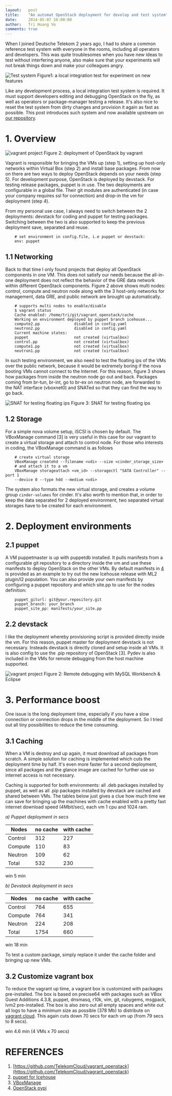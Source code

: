 ```yaml
---
layout:   post
title:    "An automat OpenStack deployment for develop and test system"
date:     2014-05-07 16:00:00
author:   Tri Hoang Vo
comments: true
---
```


When I joined Deutsche Telekom 2 years ago, I had to share a common reference test system with everyone in the rooms, including all operators and developers. This was quite troublesomes when you have new ideas to test without interfering anyone, also make sure that your experiments will not break things down and make your colleagues angry.

![Test system](/images/2014-05-07-vagrant-openstack/test_system.jpg)
Figure1: a local integration test for experiment on new features

Like any development process, a local integration test system is required. It must support developers editing and debugging OpenStack on the fly, as well as operators or package-manager testing a release. It's also nice to reset the test system from dirty changes and provision it again as fast as possible. This post introduces such system and now available upstream on [our repository](https://github.com/TelekomCloud/vagrant_openstack).

# 1. Overview

![vagrant project](/images/2014-05-07-vagrant-openstack/vagrant_project.jpg)
Figure 2: deployment of OpenStack by vagrant

Vagrant is responsible for bringing the VMs up (step 1), setting up host-only networks within Virtual Box (step 2) and install base packages. From now on there are two ways to deploy OpenStack depends on your needs (step 5). For development purpose, OpenStack is deployed by devstack. For testing release packages, puppet is in use. The two deployments are configurable in a global file. Their git modules are authenticated (in case your company requires ssl for connection) and drop-in the vm for deployment (step 4).

From my personal use case, I always need to switch between the 2 deployments: devstack for coding and puppet for testing packages. Switching between the two is also supported to keep the previous deployment save, separated and reuse.

        # set environment in config.file, i.e puppet or devstack:
        env: puppet

## 1.1 Networking

Back to that time I only found projects that deploy all OpenStack components in one VM. This does not satisfy our needs because the all-in-one deployment does not reflect the behavior of the GRE data network within different OpenStack components. Figure 2 above shows multi nodes: control, compute and neutron node along with the 3 host-only networks for management, data GRE, and public network are brought up automatically.

        # supports multi nodes to enable/disable
        $ vagrant status
        Cache enabled: /home/tri/git/vagrant_openstack/cache
        Working on environment deployed by puppet branch icehouse...
        compute2.pp               disabled in config.yaml
        neutron2.pp               disabled in config.yaml
        Current machine states:
        puppet                    not created (virtualbox)
        control.pp                not created (virtualbox)
        compute1.pp               not created (virtualbox)
        neutron1.pp               not created (virtualbox)

In such testing environment, we also need to test the floating ips of the VMs over the public network, because it would be extremely boring if the nova booting VMs cannot connect to the Internet. For this reason, figure 3 shows how packages from inside the neutron node go out and back. Packages coming from br-tun, br-int, go to br-ex on neutron node, are forwarded to the NAT interface (vboxnet0) and SNATed so that they can find the way to go back.

![SNAT for testing floating ips](/images/2014-05-07-vagrant-openstack/vagrant_net2.jpg)
Figure 3: SNAT for testing floating ips

## 1.2 Storage

For a simple nova volume setup, iSCSI is chosen by default. The VBoxManage command [3] is very useful in this case for our vagrant to create a virtual storage and attach to control node. For those who interests in coding, the VBoxManage command is as follows

        # create virtual storage
        VBoxManage createhd --filename <vdi> --size <cinder_storage_size>
        # and attach it to a vm
        VBoxManage storageattach <vm_id> --storagectl "SATA Controller" --port 1 
        --device 0 --type hdd --medium <vdi>

The system also formats the new virtual storage, and creates a volume group `cinder-volumes` for cinder. It's also worth to mention that, in order to keep the data separated for 2 deployed environment, two separated virtual storages have to be created for each environment.

# 2. Deployment environments

## 2.1 puppet

A VM puppetmaster is up with puppetdb installed. It pulls manifests from a configurable git repository to a directory inside the vm and use these manifests to deploy OpenStack on the other VMs. By default manifests in [4](https://github.com/TelekomCloud/vagrant_openstack_puppet) is provided as an example to try out the new Icehouse release with ML2 plugin/l2 population. You can also provide your own manifests by configuring a puppet repository and which site.pp to use for the nodes definition:

        puppet_giturl: git@your.repository.git
        puppet_branch: your_branch
        puppet_site_pp: manifests/your_site.pp

## 2.2 devstack

I like the deployment whereby provisioning script is provided directly inside the vm. For this reason, puppet master for deployment devstack is not necessary. Insteads devstack is directly cloned and setup inside all VMs. It is also config to use the .pip repository of OpenStack [3]. Pydev is also included in the VMs for remote debugging from the host machine supported.

![vagrant project](/images/2014-05-07-vagrant-openstack/test_system2.jpg)
Figure 2: Remote debugging with MySQL Workbench & Eclipse

# 3. Performance boost

One issue is the long deployment time, especially if you have a slow connection or connection drops in the middle of the deployment. So I tried out all tiny possibilities to reduce the time consuming.

## 3.1 Caching

When a VM is destroy and up again, it must download all packages from scratch. A simple solution for caching is implemented which cuts the deployment time by half. It's even more faster for a second deployment, since all packages and the glance image are cached for further use so internet access is not necessary.

Caching is supported for both environments: all .deb packages installed by puppet, as well as all .pip packages installed by devstack are cached and shared between VMs. The tables below just gives a clue how much time we can save for bringing up the machines with cache enabled with a pretty fast internet download speed (4Mbit/sec), each vm 1 cpu and 1024 ram.

*a) Puppet deployment in secs*

| Nodes        | no cache | with cache |
|--------------|----------|------------|
| Control      | 312      | 227        |
| Compute      | 110      | 83         |
| Neutron      | 109      | 62         |
| Total        | 532      | 230        |

win 5 min

*b) Devstack deployment in secs*

| Nodes        | no cache | with cache |
| ------------ |----------| ---------- |
| Control      | 764      | 655        |
| Compute      | 764      | 341        |
| Neutron      | 224      | 208        |
| Total        | 1754     | 660        |

win 18 min

To test a custom package, simply replace it under the cache folder and bringing up new VMs.

## 3.2 Customize vagrant box

To reduce the vagrant up time, a vagrant box is customized with packages pre-installed. The box is based on precise64 with packages such as VBox Guest Additions 4.3.8, puppet, dnsmasq, r10k, vim, git, rubygems, msgpack, lvm2 pre-installed. The box is also zero out all empty spaces and white out all logs to have a minimum size as possible (378 Mb) to distribute on [vagrant cloud](https://vagrantcloud.com/TelekomCloud/). This again cuts down 70 secs for each vm up (from 79 secs to 8 secs).

win 4.6 min (4 VMs x 70 secs)

# REFERENCES

1. [https://github.com/TelekomCloud/vagrant_openstack](https://github.com/TelekomCloud/vagrant_openstack)
2. [puppet for Icehouse](https://github.com/TelekomCloud/vagrant_openstack_puppet)
3. [VBoxManage](http://www.virtualbox.org/manual/ch08.html)
4. [OpenStack pypi](http://pypi.openstack.org/openstack)